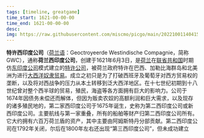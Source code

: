 ```yaml
---
tags: [timeline, greatgame] 
time_start: 1621-00-00-00
time_end: 1621-00-00-00
desc:
img: https://raw.githubusercontent.com/miscmo/picgo/main/20221001140415.png
---
```


**特许西印度公司**（[荷兰语](https://zh.m.wikipedia.org/wiki/%E8%8D%B7%E8%98%AD%E8%AA%9E "荷兰语")：Geoctroyeerde Westindische Compagnie，简称GWC），通称**荷兰西印度公司**，创建于1621年6月3日，是[荷兰](https://zh.m.wikipedia.org/wiki/%E8%8D%B7%E5%85%B0 "荷兰")在[联省共和国](https://zh.m.wikipedia.org/wiki/%E8%8D%B7%E5%85%B0%E5%85%B1%E5%92%8C%E5%9B%BD "荷兰共和国")时期仿[东印度公司](https://zh.m.wikipedia.org/wiki/%E8%8D%B7%E5%85%B0%E4%B8%9C%E5%8D%B0%E5%BA%A6%E5%85%AC%E5%8F%B8 "荷兰东印度公司")模式建立的[特许公司](https://zh.m.wikipedia.org/wiki/%E7%89%B9%E8%AE%B8%E5%85%AC%E5%8F%B8 "特许公司")，被荷兰政府特许在巴西、加勒比海群岛和北美洲为进行[大西洋奴隶贸易](https://zh.m.wikipedia.org/wiki/%E5%A4%A7%E8%A5%BF%E6%B4%8B%E5%A5%B4%E9%9A%B6%E8%B4%B8%E6%98%93 "大西洋奴隶贸易")。成立之初只是为了打破西班牙及葡萄牙对西方贸易权的垄断，以及将对西战争的压力从本土转移到泛大西洋地区。在十七世纪初期到十八世纪曾对整个西半球的贸易，殖民，海盗等各方面拥有巨大的影响力。公司于1674年因债务未偿还而解体，但因为贩卖农奴的高额利润和巨大需求，以及现存的诸多殖民地的，第二家西印度公司于1675年诞生，史称为第二西印度公司或新西印度公司。主要航线与第一家重叠，所有的船舶等财产归第二西印度公司所有。它大约拥有六百万荷兰盾的资产，其中主要由阿姆斯特丹分部贡献。第二西印度公司在1792年关闭，尔后在1800年左右还出现“第三西印度公司”，但未成功建立